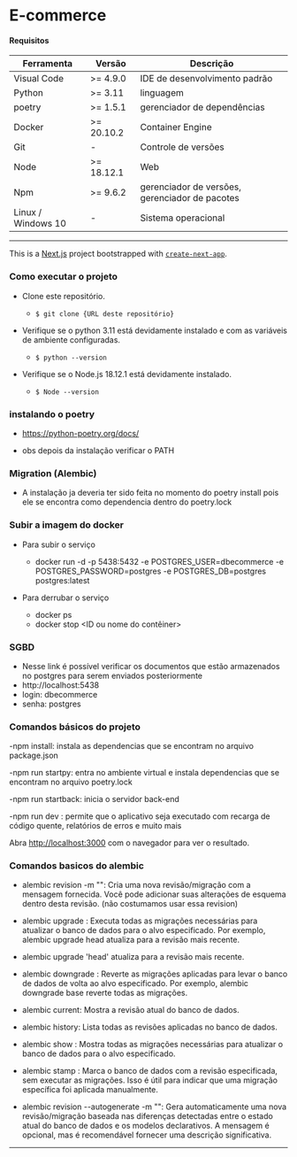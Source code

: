 # E-commerce

#### Requisitos

| Ferramenta        | Versão     | Descrição                                             |
|-------------------|------------|-------------------------------------------------------|
| Visual Code       | >= 4.9.0   | IDE de desenvolvimento padrão                         |
| Python            | >= 3.11    | linguagem                                             |
| poetry            | >= 1.5.1   | gerenciador de dependências                           |
| Docker            | >= 20.10.2 | Container Engine                                      |
| Git               | -          | Controle de versões                                   |
| Node              | >= 18.12.1 | Web                                                   |
| Npm               | >= 9.6.2   | gerenciador de versões, gerenciador de pacotes        |
| Linux / Windows 10| -          | Sistema operacional                                   |

<hr />

This is a [Next.js](https://nextjs.org/) project bootstrapped with [`create-next-app`](https://github.com/vercel/next.js/tree/canary/packages/create-next-app).

### Como executar o projeto

- Clone este repositório.
  - `$ git clone {URL deste repositório} `
- Verifique se o python 3.11 está devidamente instalado e com as variáveis de ambiente configuradas.

  - `$ python --version`

- Verifique se o Node.js 18.12.1 está devidamente instalado.

  - `$ Node --version`

### instalando o poetry 

- https://python-poetry.org/docs/ 

- obs depois da instalação verificar o PATH

### Migration (Alembic)
- A instalação ja deveria ter sido feita no momento do poetry install pois ele se encontra como dependencia dentro do poetry.lock

### Subir a imagem do docker
- Para subir o serviço
  - docker run -d -p 5438:5432 -e POSTGRES_USER=dbecommerce -e POSTGRES_PASSWORD=postgres -e POSTGRES_DB=postgres postgres:latest
  
- Para derrubar o serviço
  - docker ps
  - docker stop <ID ou nome do contêiner>

### SGBD
- Nesse link é possível verificar os documentos que estão armazenados no postgres para serem enviados posteriormente
- http://localhost:5438
- login: dbecommerce
- senha: postgres

### Comandos básicos do projeto

  -npm install: instala as dependencias que se encontram no arquivo package.json

  -npm run startpy: entra no ambiente virtual e instala dependencias que se encontram no arquivo poetry.lock

  -npm run startback: inicia o servidor back-end

  -npm run dev :  permite que o aplicativo seja executado com recarga de código quente, relatórios de erros e muito mais

  Abra [http://localhost:3000](http://localhost:3000) com o navegador para ver o resultado.


### Comandos basicos do alembic
- alembic revision -m "<mensagem>": Cria uma nova revisão/migração com a mensagem fornecida. Você pode adicionar suas alterações de esquema dentro desta revisão. (não costumamos usar essa revision)

- alembic upgrade <target>: Executa todas as migrações necessárias para atualizar o banco de dados para o alvo especificado. Por exemplo, alembic upgrade head atualiza para a revisão mais recente.

- alembic upgrade 'head' atualiza para a revisão mais recente.

- alembic downgrade <target>: Reverte as migrações aplicadas para levar o banco de dados de volta ao alvo especificado. Por exemplo, alembic downgrade base reverte todas as migrações.

- alembic current: Mostra a revisão atual do banco de dados.

- alembic history: Lista todas as revisões aplicadas no banco de dados.

- alembic show <target>: Mostra todas as migrações necessárias para atualizar o banco de dados para o alvo especificado.

- alembic stamp <target>: Marca o banco de dados com a revisão especificada, sem executar as migrações. Isso é útil para indicar que uma migração específica foi aplicada manualmente.

- alembic revision --autogenerate -m "<mensagem>": Gera automaticamente uma nova revisão/migração baseada nas diferenças detectadas entre o estado atual do banco de dados e os modelos declarativos. A mensagem é opcional, mas é recomendável fornecer uma descrição significativa.

<hr />

